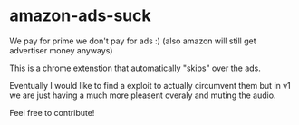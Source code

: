 # amazon-ads-suck
We pay for prime we don't pay for ads :) (also amazon will still get advertiser money anyways)

This is a chrome extenstion that automatically "skips" over the ads.

Eventually I would like to find a exploit to actually circumvent them but in v1 we are just having a much more pleasent overaly and muting the audio.

Feel free to contribute! 
